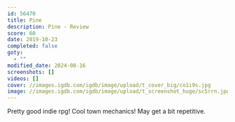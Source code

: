 ```yaml
---
id: 56470
title: Pine
description: Pine - Review
score: 60
date: 2019-10-23
completed: false
goty:
  - ""
modified_date: 2024-08-16
screenshots: []
videos: []
cover: //images.igdb.com/igdb/image/upload/t_cover_big/co1i9s.jpg
image: //images.igdb.com/igdb/image/upload/t_screenshot_huge/sc5rrn.jpg
---
```

Pretty good indie rpg! Cool town mechanics! May get a bit repetitive.